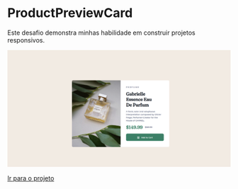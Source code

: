 # ProductPreviewCard
Este desafio demonstra minhas habilidade em construir projetos responsivos.

![Texto alternativo](https://github.com/Mr-nobody2001/ProductPreviewCard/blob/main/assets/Captura%20de%20tela%20de%202023-08-22%2020-56-57.png)

[Ir para o projeto](https://mr-nobody2001.github.io/ProductPreviewCard/)
